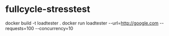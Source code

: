 # fullcycle-stresstest


docker build -t loadtester .
docker run loadtester --url=http://google.com --requests=100 --concurrency=10